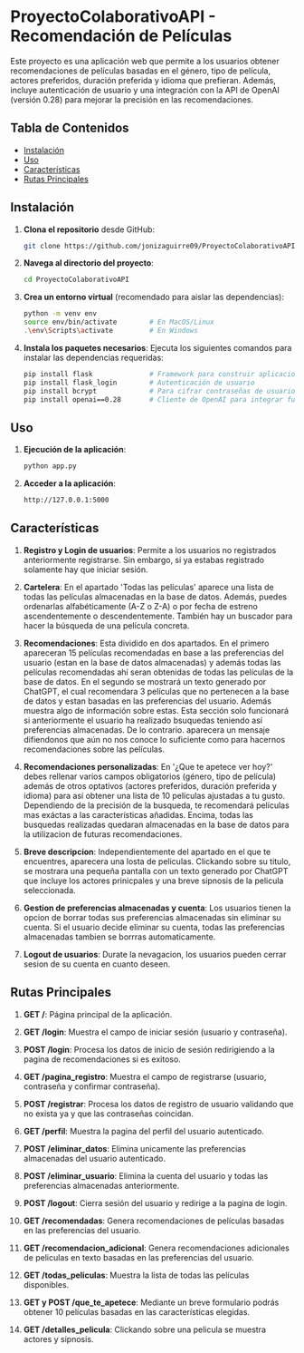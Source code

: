 # ProyectoColaborativoAPI - Recomendación de Películas

Este proyecto es una aplicación web que permite a los usuarios obtener recomendaciones de películas basadas en el género, tipo de película, actores preferidos, duración preferida y idioma que prefieran. Además, incluye autenticación de usuario y una integración con la API de OpenAI (versión 0.28) para mejorar la precisión en las recomendaciones.

## Tabla de Contenidos
- [Instalación](#instalación)
- [Uso](#uso)
- [Características](#características)
- [Rutas Principales](#rutas-principales)


## Instalación

1. **Clona el repositorio** desde GitHub:
    ```bash
    git clone https://github.com/jonizaguirre09/ProyectoColaborativoAPI.git
    ```
   
2. **Navega al directorio del proyecto**:
    ```bash
    cd ProyectoColaborativoAPI
    ```

3. **Crea un entorno virtual** (recomendado para aislar las dependencias):
    ```bash
    python -m venv env
    source env/bin/activate        # En MacOS/Linux
    .\env\Scripts\activate         # En Windows
    ```

4. **Instala los paquetes necesarios**:
   Ejecuta los siguientes comandos para instalar las dependencias requeridas:
   ```bash
   pip install flask              # Framework para construir aplicaciones web
   pip install flask_login        # Autenticación de usuario
   pip install bcrypt             # Para cifrar contraseñas de usuario
   pip install openai==0.28       # Cliente de OpenAI para integrar funcionalidades de IA

## Uso

1. **Ejecución de la aplicación**:
   ```bash
   python app.py
   
2. **Acceder a la aplicación**:
   ```bash
   http://127.0.0.1:5000

   
## Características

1. **Registro y Login de usuarios**:
   Permite a los usuarios no registrados anteriormente registrarse. Sin embargo, si ya estabas registrado solamente hay que iniciar sesión.

2. **Cartelera**:
   En el apartado 'Todas las películas' aparece una lista de todas las películas almacenadas en la base de datos. Además, puedes ordenarlas alfabéticamente (A-Z o Z-A) o por fecha de estreno ascendentemente o descendentemente. También hay un buscador para hacer la búsqueda de una película concreta.

3. **Recomendaciones**:
   Esta dividido en dos apartados. En el primero apareceran 15 películas recomendadas en base a las preferencias del usuario (estan en la base de datos almacenadas) y además todas las películas recomendadas ahí seran obtenidas de todas las películas de la base de datos.
   En el segundo se mostrará un texto generado por ChatGPT, el cual recomendara 3 películas que no pertenecen a la base de datos y estan basadas en las preferencias del usuario. Además muestra algo de información sobre estas.
   Esta sección solo funcionará si anteriormente el usuario ha realizado bsuquedas teniendo así preferencias almacenadas. De lo contrario. aparecera un mensaje difiendonos que aún no nos conoce lo suficiente como para hacernos recomendaciones sobre las películas.

4. **Recomendaciones personalizadas**:
   En '¿Que te apetece ver hoy?' debes rellenar varios campos obligatorios (género, tipo de película) además de otros optativos (actores preferidos, duración preferida y idioma) para así obtener una lista de 10 películas ajustadas a tu gusto. Dependiendo de la precisión de la busqueda, te recomendará películas mas exáctas a las características añadidas. 
   Encima, todas las busquedas realizadas quedaran almacenadas en la base de datos para la utilizacion de futuras recomendaciones.

5. **Breve descripcion**:
   Independientemente del apartado en el que te encuentres, aparecera una losta de peliculas. Clickando sobre su titulo, se mostrara una pequeña pantalla con un texto generado por ChatGPT que incluye los actores prinicpales y una breve sipnosis de la pelicula seleccionada.

6. **Gestion de preferencias almacenadas y cuenta**:
   Los usuarios tienen la opcion de borrar todas sus preferencias almacenadas sin eliminar su cuenta.
   Si el usuario decide eliminar su cuenta, todas las preferencias almacenadas tambien se borrras automaticamente.

7. **Logout de usuarios**:
   Durate la nevagacion, los usuarios pueden cerrar sesion de su cuenta en cuanto deseen.


## Rutas Principales

1. **GET /**:
   Página principal de la aplicación.

2. **GET /login**:
   Muestra el campo de iniciar sesión (usuario y contraseña).

3. **POST /login**:
   Procesa los datos de inicio de sesión redirigiendo a la pagina de recomendaciones si es exitoso.

4. **GET /pagina_registro**:
   Muestra el campo de registrarse (usuario, contraseña y confirmar contraseña).

5. **POST /registrar**:
   Procesa los datos de registro de usuario validando que no exista ya y que las contraseñas coincidan.

6. **GET /perfil**:
   Muestra la pagina del perfil del usuario autenticado.

7. **POST /eliminar_datos**:
   Elimina unicamente las preferencias almacenadas del usuario autenticado.

8. **POST /eliminar_usuario**:
   Elimina la cuenta del usuario y todas las preferencias almacenadas anteriormente.

9. **POST /logout**:
   Cierra sesión del usuario y redirige a la pagina de login.

10. **GET /recomendadas**:
   Genera recomendaciones de películas basadas en las preferencias del usuario.

11. **GET /recomendacion_adicional**:
   Genera recomendaciones adicionales de peliculas en texto basadas en las preferencias del usuario.

12. **GET /todas_peliculas**:
   Muestra la lista de todas las películas disponibles.

13. **GET y POST /que_te_apetece**:
   Mediante un breve formulario podrás obtener 10 películas basadas en las características elegidas.

14. **GET /detalles_pelicula**:
   Clickando sobre una pelicula se muestra actores y sipnosis.
